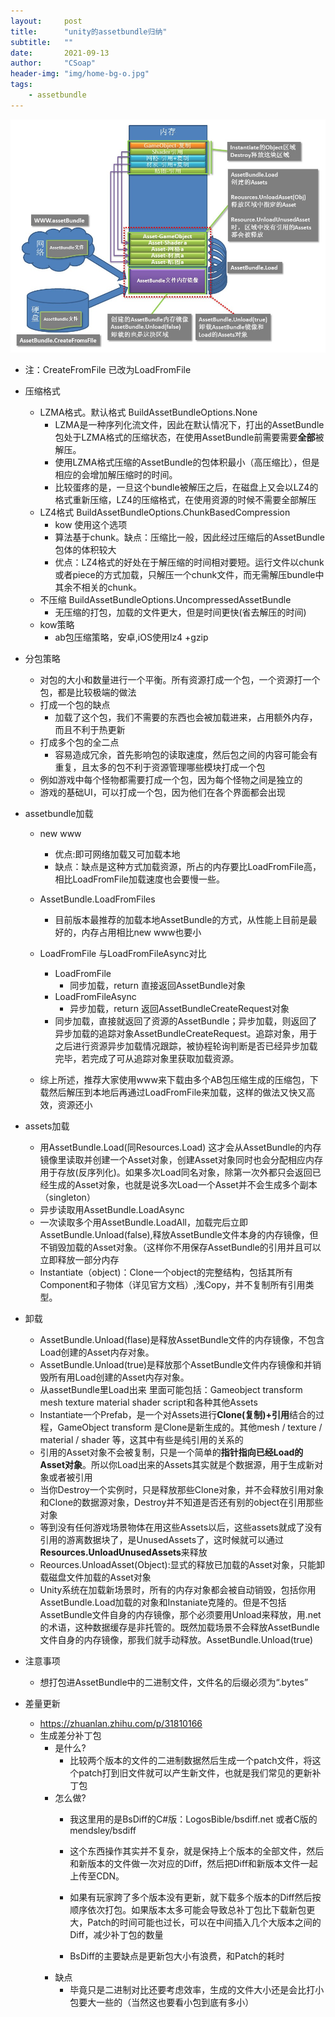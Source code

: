 ```yaml
---
layout:     post
title:      "unity的assetbundle归纳"
subtitle:   ""
date:       2021-09-13
author:     "CSoap"
header-img: "img/home-bg-o.jpg"
tags:
    - assetbundle
---
```


![ab内存引用](/img/in-post/post-js-version/ab_1.png "ab内存引用")

- 注：CreateFromFile 已改为LoadFromFile

- 压缩格式
    - LZMA格式。默认格式 BuildAssetBundleOptions.None
        - LZMA是一种序列化流文件，因此在默认情况下，打出的AssetBundle包处于LZMA格式的压缩状态，在使用AssetBundle前需要需要**全部**被解压。
        - 使用LZMA格式压缩的AssetBundle的包体积最小（高压缩比），但是相应的会增加解压缩时的时间。
        - 比较蛋疼的是，一旦这个bundle被解压之后，在磁盘上又会以LZ4的格式重新压缩，LZ4的压缩格式，在使用资源的时候不需要全部解压
    - LZ4格式 BuildAssetBundleOptions.ChunkBasedCompression
        - kow 使用这个选项
        - 算法基于chunk。缺点：压缩比一般，因此经过压缩后的AssetBundle包体的体积较大
        - 优点：LZ4格式的好处在于解压缩的时间相对要短。运行文件以chunk或者piece的方式加载，只解压一个chunk文件，而无需解压bundle中其余不相关的chunk。
    - 不压缩 BuildAssetBundleOptions.UncompressedAssetBundle
        - 无压缩的打包，加载的文件更大，但是时间更快(省去解压的时间)
    - kow策略
        - ab包压缩策略，安卓,iOS使用lz4 +gzip
- 分包策略
    - 对包的大小和数量进行一个平衡。所有资源打成一个包，一个资源打一个包，都是比较极端的做法
    - 打成一个包的缺点
        - 加载了这个包，我们不需要的东西也会被加载进来，占用额外内存，而且不利于热更新
    - 打成多个包的全二点
        - 容易造成冗余，首先影响包的读取速度，然后包之间的内容可能会有重复，且太多的包不利于资源管理哪些模块打成一个包
    - 例如游戏中每个怪物都需要打成一个包，因为每个怪物之间是独立的
    - 游戏的基础UI，可以打成一个包，因为他们在各个界面都会出现
- assetbundle加载
    - new www
        - 优点:即可网络加载又可加载本地
        - 缺点：缺点是这种方式加载资源，所占的内存要比LoadFromFile高，相比LoadFromFile加载速度也会要慢一些。
    - AssetBundle.LoadFromFiles
        - 目前版本最推荐的加载本地AssetBundle的方式，从性能上目前是最好的，内存占用相比new www也要小
    - LoadFromFile 与LoadFromFileAsync对比
        - LoadFromFile
            - 同步加载，return 直接返回AssetBundle对象
        - LoadFromFileAsync
            - 异步加载，return 返回AssetBundleCreateRequest对象
        - 同步加载，直接就返回了资源的AssetBundle；异步加载，则返回了异步加载的追踪对象AssetBundleCreateRequest。追踪对象，用于之后进行资源异步加载情况跟踪，被协程轮询判断是否已经异步加载完毕，若完成了可从追踪对象里获取加载资源。

    - 综上所述，推荐大家使用www来下载由多个AB包压缩生成的压缩包，下载然后解压到本地后再通过LoadFromFile来加载，这样的做法又快又高效，资源还小
- assets加载
    - 用AssetBundle.Load(同Resources.Load) 这才会从AssetBundle的内存镜像里读取并创建一个Asset对象，创建Asset对象同时也会分配相应内存用于存放(反序列化)。如果多次Load同名对象，除第一次外都只会返回已经生成的Asset对象，也就是说多次Load一个Asset并不会生成多个副本（singleton）
    - 异步读取用AssetBundle.LoadAsync
    - 一次读取多个用AssetBundle.LoadAll，加载完后立即AssetBundle.Unload(false),释放AssetBundle文件本身的内存镜像，但不销毁加载的Asset对象。（这样你不用保存AssetBundle的引用并且可以立即释放一部分内存
    - Instantiate（object)：Clone一个object的完整结构，包括其所有Component和子物体（详见官方文档）,浅Copy，并不复制所有引用类型。
- 卸载
    - AssetBundle.Unload(flase)是释放AssetBundle文件的内存镜像，不包含Load创建的Asset内存对象。
    - AssetBundle.Unload(true)是释放那个AssetBundle文件内存镜像和并销毁所有用Load创建的Asset内存对象。
    - 从assetBundle里Load出来 里面可能包括：Gameobject transform mesh texture material shader script和各种其他Assets
    - Instantiate一个Prefab，是一个对Assets进行**Clone(复制)+引用**结合的过程，GameObject transform 是Clone是新生成的。其他mesh / texture / material / shader 等，这其中有些是纯引用的关系的
    - 引用的Asset对象不会被复制，只是一个简单的**指针指向已经Load的Asset对象**。所以你Load出来的Assets其实就是个数据源，用于生成新对象或者被引用
    - 当你Destroy一个实例时，只是释放那些Clone对象，并不会释放引用对象和Clone的数据源对象，Destroy并不知道是否还有别的object在引用那些对象
    - 等到没有任何游戏场景物体在用这些Assets以后，这些assets就成了没有引用的游离数据块了，是UnusedAssets了，这时候就可以通过**Resources.UnloadUnusedAssets**来释放
    - Reources.UnloadAsset(Object):显式的释放已加载的Asset对象，只能卸载磁盘文件加载的Asset对象
    - Unity系统在加载新场景时，所有的内存对象都会被自动销毁，包括你用AssetBundle.Load加载的对象和Instaniate克隆的。但是不包括AssetBundle文件自身的内存镜像，那个必须要用Unload来释放，用.net的术语，这种数据缓存是非托管的。既然加载场景不会释放AssetBundle文件自身的内存镜像，那我们就手动释放。AssetBundle.Unload(true)

- 注意事项
    - 想打包进AssetBundle中的二进制文件，文件名的后缀必须为“.bytes”

- 差量更新
    - https://zhuanlan.zhihu.com/p/31810166
    - 生成差分补丁包
        - 是什么?
            - 比较两个版本的文件的二进制数据然后生成一个patch文件，将这个patch打到旧文件就可以产生新文件，也就是我们常见的更新补丁包
        - 怎么做?
            - 我这里用的是BsDiff的C#版：LogosBible/bsdiff.net 或者C版的mendsley/bsdiff
            - 这个东西操作其实并不复杂，就是保持上个版本的全部文件，然后和新版本的文件做一次对应的Diff，然后把Diff和新版本文件一起上传至CDN。

            - 如果有玩家跨了多个版本没有更新，就下载多个版本的Diff然后按顺序依次打包。如果版本太多可能会导致总补丁包比下载新包更大，Patch的时间可能也过长，可以在中间插入几个大版本之间的Diff，减少补丁包的数量
            - BsDiff的主要缺点是更新包大小有浪费，和Patch的耗时
        - 缺点
            - 毕竟只是二进制对比还要考虑效率，生成的文件大小还是会比打小包要大一些的（当然这也要看小包到底有多小）